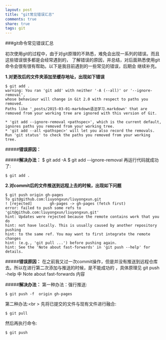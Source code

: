 ```yaml
---
layout: post
title: "git常见错误汇总"
comments: true
share: true
tags: git
---
```


###git命令常见错误汇总

初次使用git的过程中，由于对git原理的不熟悉，难免会出现一系列的错误。而且这些错误很多都是会经常遇到的，
了解错误的原因，并总结，对后面熟悉使用git命令会很有很有帮助。以下是我目前遇到的一些常见的错误，后期会
继续补充。

**1.对更改后的文件夹添加至缓存地址，出现如下错误**      

	$ git add .  
	warning: You ran 'git add' with neither '-A (--all)' or '--ignore-removal',
	whose behaviour will change in Git 2.0 with respect to paths you removed.
	Paths like '_posts/2015-03-01-markdown语法学习.markdown' that are
	removed from your working tree are ignored with this version of Git.

	* 'git add --ignore-removal <pathspec>', which is the current default,	
	ignores paths you removed from your working tree.
	* 'git add --all <pathspec>' will let you also record the removals.
	Run 'git status' to check the paths you removed from your working tree.

#####**错误原因：**
	
#####**解决办法：**
	$ git add -A
	$ git add --ignore-removal
再运行代码就成功了:    

	$ git add .

**2.对commit后的文件推送到远程上去的时候，出现如下问题**    

	$ git push origin gh-pages
	To git@github.com:liuyongxun/liuyongxun.git
	! [rejected]        gh-pages -> gh-pages (fetch first)
	error: failed to push some refs to 'git@github.com:liuyongxun/liuyongxun.git'
	hint: Updates were rejected because the remote contains work that you do
	hint: not have locally. This is usually caused by another repository pushing
	hint: to the same ref. You may want to first integrate the remote changes
	hint: (e.g., 'git pull ...') before pushing again.
	hint: See the 'Note about fast-forwards' in 'git push --help' for details.

#####**错误原因：**
在之前我又过一次commit操作，但是并没有推送到远程仓库去。所以在进行第二次添加与推送的时候，是不能成功的
，具体原理见 git push -help 中 Note about fast-forwards 内容

#####**解决办法：**
第一种办法：强行推送:    

	$ git push -f  origin gh-pages    
	
第二种办法:<br \>
先将已提交的文件与现有文件进行融合:    

	$ git pull    
	
然后再执行命令:     

	$ git push